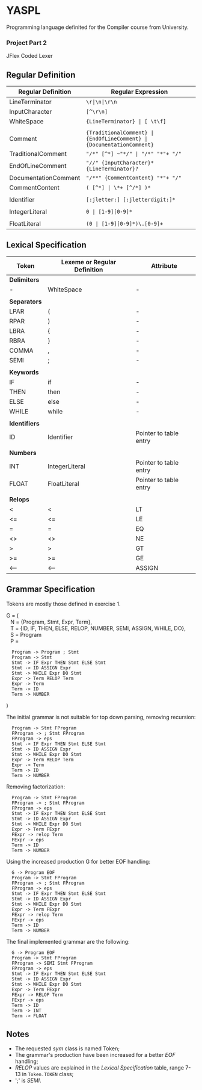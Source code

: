 # YASPL

Programming language definited for the Compiler course from University.

### Project Part 2
JFlex Coded Lexer

## Regular Definition

|Regular Definition | Regular Expression|
|-------------------|-------------------|
|LineTerminator | `\r\|\n\|\r\n` |
|InputCharacter | `[^\r\n]` |
|WhiteSpace | `{LineTerminator} \| [ \t\f]` |
|||
|Comment | `{TraditionalComment} \| {EndOfLineComment} \| {DocumentationComment}` |
|TraditionalComment | `"/*" [^*] ~"*/" \| "/*" "*"+ "/"` |
|EndOfLineComment | `"//" {InputCharacter}* {LineTerminator}?` |
|DocumentationComment | `"/**" {CommentContent} "*"+ "/"` |
|CommentContent | `( [^*] \| \*+ [^/*] )*` |
|||
|Identifier | `[:jletter:] [:jletterdigit:]*` |
|||
|IntegerLiteral | `0 \| [1-9][0-9]*` |
|||
|FloatLiteral | `(0 \| [1-9][0-9]*)\.[0-9]+` |

## Lexical Specification

|Token |Lexeme or Regular Definition|Attribute|
|------|------|---------|
|**Delimiters**|
|*-*|WhiteSpace|-|
||||
|**Separators**|
|LPAR|(|-|
|RPAR|)|-|
|LBRA|{|-|
|RBRA|}|-|
|COMMA|,|-|
|SEMI|;|-|
||||
|**Keywords**|
|IF|if|-|
|THEN|then|-|
|ELSE|else|-|
|WHILE|while|-|
||||
|**Identifiers**|
|ID|Identifier|Pointer to table entry|
||||
|**Numbers**|
|INT|IntegerLiteral|Pointer to table entry|
|FLOAT|FloatLiteral|Pointer to table entry|
||||
|**Relops**|
|<|<|LT|
|<=|<=|LE|
|=|=|EQ|
|<>|<>|NE|
|>|>|GT|
|>=|>=|GE|
|<--|<--|ASSIGN|

## Grammar Specification

Tokens are mostly those defined in exercise 1.

G = ( \
&ensp; N = {Program, Stmt, Expr, Term}, \
&ensp; T = {ID, IF, THEN, ELSE, RELOP, NUMBER, SEMI, ASSIGN, WHILE, DO}, \
&ensp; S = Program \
&ensp; P =

```
  Program -> Program ; Stmt
  Program -> Stmt
  Stmt -> IF Expr THEN Stmt ELSE Stmt
  Stmt -> ID ASSIGN Expr
  Stmt -> WHILE Expr DO Stmt
  Expr -> Term RELOP Term
  Expr -> Term
  Term -> ID
  Term -> NUMBER
```
)

The initial grammar is not suitable for top down parsing, removing recursion:

```
  Program -> Stmt FProgram
  FProgram -> ; Stmt FProgram
  FProgram -> eps
  Stmt -> IF Expr THEN Stmt ELSE Stmt
  Stmt -> ID ASSIGN Expr
  Stmt -> WHILE Expr DO Stmt
  Expr -> Term RELOP Term
  Expr -> Term
  Term -> ID
  Term -> NUMBER
```

Removing factorization:

```
  Program -> Stmt FProgram
  FProgram -> ; Stmt FProgram
  FProgram -> eps
  Stmt -> IF Expr THEN Stmt ELSE Stmt
  Stmt -> ID ASSIGN Expr
  Stmt -> WHILE Expr DO Stmt
  Expr -> Term FExpr
  FExpr -> relop Term
  FExpr -> eps
  Term -> ID
  Term -> NUMBER
```

Using the increased production G for better EOF handling:
```
  G -> Program EOF
  Program -> Stmt FProgram
  FProgram -> ; Stmt FProgram
  FProgram -> eps
  Stmt -> IF Expr THEN Stmt ELSE Stmt
  Stmt -> ID ASSIGN Expr
  Stmt -> WHILE Expr DO Stmt
  Expr -> Term FExpr
  FExpr -> relop Term
  FExpr -> eps
  Term -> ID
  Term -> NUMBER
```

The final implemented grammar are the following:
```
  G -> Program EOF
  Program -> Stmt FProgram
  FProgram -> SEMI Stmt FProgram
  FProgram -> eps
  Stmt -> IF Expr THEN Stmt ELSE Stmt
  Stmt -> ID ASSIGN Expr
  Stmt -> WHILE Expr DO Stmt
  Expr -> Term FExpr
  FExpr -> RELOP Term
  FExpr -> eps
  Term -> ID
  Term -> INT
  Term -> FLOAT
```



## Notes
 - The requested *sym* class is named Token;
 - The grammar's production have been increased for a better *EOF* handling;
 - *RELOP* values are explained in the *Lexical Specification* table, range 7-13 in     `Token.TOKEN` class;
 - ';' is *SEMI*.
